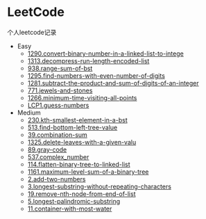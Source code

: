 # LeetCode
个人leetcode记录
* Easy
  * [1290.convert-binary-number-in-a-linked-list-to-intege](https://github.com/ZqtCtios/LeetCode/blob/master/code/Python/LCP1.guess-numbers.py)
  * [1313.decompress-run-length-encoded-list](https://github.com/ZqtCtios/LeetCode/blob/master/code/Python/LCP1.guess-numbers.py)
  * [938.range-sum-of-bst](https://github.com/ZqtCtios/LeetCode/blob/master/code/Python/LCP1.guess-numbers.py)
  * [1295.find-numbers-with-even-number-of-digits](https://github.com/ZqtCtios/LeetCode/blob/master/code/Python/LCP1.guess-numbers.py)
  * [1281.subtract-the-product-and-sum-of-digits-of-an-integer](https://github.com/ZqtCtios/LeetCode/blob/master/code/Python/LCP1.guess-numbers.py)
  * [771.jewels-and-stones](https://github.com/ZqtCtios/LeetCode/blob/master/code/Python/LCP1.guess-numbers.py)
  * [1266.minimum-time-visiting-all-points](https://github.com/ZqtCtios/LeetCode/blob/master/code/Python/LCP1.guess-numbers.py)
  * [LCP1.guess-numbers](https://github.com/ZqtCtios/LeetCode/blob/master/code/Python/LCP1.guess-numbers.py)
* Medium
  * [230.kth-smallest-element-in-a-bst](https://github.com/ZqtCtios/LeetCode/blob/master/code/Python/230.kth-smallest-element-in-a-bst.py)
  * [513.find-bottom-left-tree-value](https://github.com/ZqtCtios/LeetCode/blob/master/code/Python/513.find-bottom-left-tree-value.py)
  * [39.combination-sum](https://github.com/ZqtCtios/LeetCode/blob/master/code/Python/39.combination-sum.py)
  * [1325.delete-leaves-with-a-given-valu](https://github.com/ZqtCtios/LeetCode/blob/master/code/Python/1325.delete-leaves-with-a-given-valu.py)
  * [89.gray-code](https://github.com/ZqtCtios/LeetCode/blob/master/%E9%A2%98%E8%A7%A3/89.gray-code.md)
  * [537.complex_number](https://github.com/ZqtCtios/LeetCode/blob/master/code/Python/537.complex_number.py)
  * [114.flatten-binary-tree-to-linked-list](https://github.com/ZqtCtios/LeetCode/blob/master/code/Python/114.flatten-binary-tree-to-linked-list.py)
  * [1161.maximum-level-sum-of-a-binary-tree](https://github.com/ZqtCtios/LeetCode/blob/master/code/Python/1161.maximum-level-sum-of-a-binary-tree.py)
  * [2.add-two-numbers](https://github.com/ZqtCtios/LeetCode/blob/master/code/Python/2.add-two-numbers.py)
  * [3.longest-substring-without-repeating-characters](https://github.com/ZqtCtios/LeetCode/blob/master/code/Python/3.longest-substring-without-repeating-characters.py)
  * [19.remove-nth-node-from-end-of-list](https://github.com/ZqtCtios/LeetCode/blob/master/code/Python/19.remove-nth-node-from-end-of-list.py)
  * [5.longest-palindromic-substring](https://github.com/ZqtCtios/LeetCode/blob/master/code/CPP/5.longest-palindromic-substring.cpp)
  * [11.container-with-most-water](https://github.com/ZqtCtios/LeetCode/blob/master/code/Python/container-with-most-water.py)